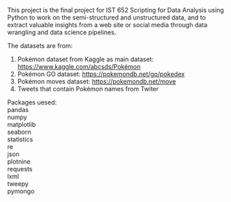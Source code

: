 This project is the final project for IST 652 Scripting for Data Analysis using Python to work on the semi-structured and unstructured data, and to extract valuable insights from a web site or social media through data wrangling and data science pipelines.


The datasets are from:
1. Pokémon dataset from Kaggle as main dataset:  https://www.kaggle.com/abcsds/Pokémon
2. Pokémon GO dataset: https://pokemondb.net/go/pokedex
3. Pokémon moves dataset:  https://pokemondb.net/move
4. Tweets that contain Pokémon names from Twiter


Packages uesed:  
pandas  
numpy  
matplotlib  
seaborn  
statistics  
re  
json  
plotnine  
requests  
lxml  
tweepy  
pymongo  
